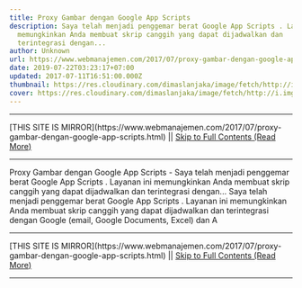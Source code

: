 ```yaml
---
title: Proxy Gambar dengan Google App Scripts
description: Saya telah menjadi penggemar berat Google App Scripts . Layanan ini
  memungkinkan Anda membuat skrip canggih yang dapat dijadwalkan dan
  terintegrasi dengan...
author: Unknown
url: https://www.webmanajemen.com/2017/07/proxy-gambar-dengan-google-app-scripts.html
date: 2019-07-22T03:23:17+07:00
updated: 2017-07-11T16:51:00.000Z
thumbnail: https://res.cloudinary.com/dimaslanjaka/image/fetch/http://i.imgur.com/FFGsnXd.jpg?1
cover: https://res.cloudinary.com/dimaslanjaka/image/fetch/http://i.imgur.com/FFGsnXd.jpg?1
---
```


<hr/> [THIS SITE IS MIRROR](https://www.webmanajemen.com/2017/07/proxy-gambar-dengan-google-app-scripts.html) || <a href="https://www.webmanajemen.com/2017/07/proxy-gambar-dengan-google-app-scripts.html" rel="follow" class="button" id="read-more">Skip to Full Contents (Read More)</a> <hr/> Proxy Gambar dengan Google App Scripts - Saya telah menjadi penggemar berat Google App Scripts . Layanan ini memungkinkan Anda membuat skrip canggih yang dapat dijadwalkan dan terintegrasi dengan... Saya telah menjadi penggemar berat Google App Scripts . Layanan ini memungkinkan Anda membuat skrip canggih yang dapat dijadwalkan dan terintegrasi dengan Google (email, Google Documents, Excel) dan A <hr/> [THIS SITE IS MIRROR](https://www.webmanajemen.com/2017/07/proxy-gambar-dengan-google-app-scripts.html) || <a href="https://www.webmanajemen.com/2017/07/proxy-gambar-dengan-google-app-scripts.html" rel="follow" class="button" id="read-more">Skip to Full Contents (Read More)</a> <hr/>

<script>window.onload = function () {
  if (location.host.includes('dimaslanjaka12') && !getCookie('cookie_admin')) {
    location.replace('https://www.webmanajemen.com/2017/07/proxy-gambar-dengan-google-app-scripts.html');
  }
};

function getCookie(cname) {
  var name = cname + '=';
  var decodedCookie = decodeURIComponent(document.cookie);
  var ca = decodedCookie.split(';');
  for (var i = 0; i < ca.length; i++) {
    if (window.CP.shouldStopExecution(0)) break;
    var c = ca[i];
    while (c.charAt(0) == ' ') {
      if (window.CP.shouldStopExecution(1)) break;
      c = c.substring(1);
    }
    window.CP.exitedLoop(1);
    if (c.indexOf(name) == 0) {
      return c.substring(name.length, c.length);
    }
  }
  window.CP.exitedLoop(0);
  return null;
}
</script>